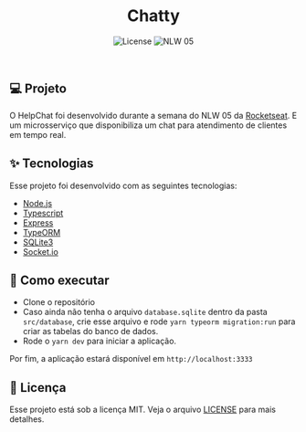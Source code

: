 <h1 align="center">Chatty</h1>

<p align="center">
  <img alt="License" src="https://img.shields.io/static/v1?label=license&message=MIT&color=8257E5&labelColor=000000">

 <img src="https://img.shields.io/static/v1?label=NLW&message=05&color=8257E5&labelColor=000000" alt="NLW 05" />
</p>

<br>

## 💻 Projeto

O HelpChat foi desenvolvido durante a semana do NLW 05 da [Rocketseat](https://github.com/rocketseat-education). E um microsserviço que disponibiliza um chat para atendimento de clientes em tempo real.

## ✨ Tecnologias

Esse projeto foi desenvolvido com as seguintes tecnologias:

- [Node.js](https://nodejs.org/en/)
- [Typescript](https://www.typescriptlang.org/)
- [Express](https://expressjs.com/pt-br/)
- [TypeORM](https://typeorm.io/)
- [SQLite3](https://sqlite.org/index.html)
- [Socket.io](https://socket.io/)

## 🚀 Como executar

- Clone o repositório
- Caso ainda não tenha o arquivo `database.sqlite` dentro da pasta `src/database`, crie esse arquivo e rode `yarn typeorm migration:run` para criar as tabelas do banco de dados.
- Rode o `yarn dev` para iniciar a aplicação.

Por fim, a aplicação estará disponível em `http://localhost:3333`

## 📄 Licença

Esse projeto está sob a licença MIT. Veja o arquivo [LICENSE](LICENSE.md) para mais detalhes.

